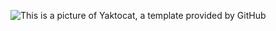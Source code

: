 ![This is a picture of Yaktocat, a template provided by GitHub](https://octodex.github.com/images/yaktocat.png)
